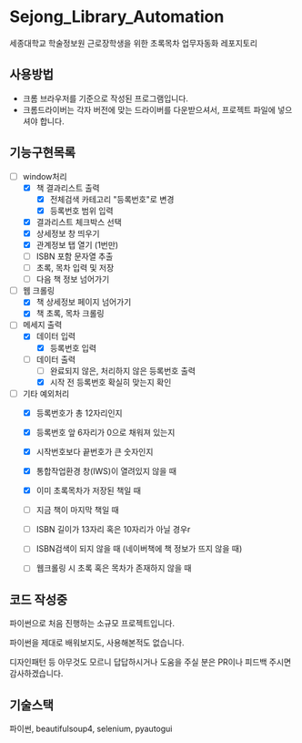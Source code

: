 # Sejong_Library_Automation
세종대학교 학술정보원 근로장학생을 위한 초록목차 업무자동화 레포지토리

## 사용방법
- 크롬 브라우저를 기준으로 작성된 프로그램입니다.
- 크롬드라이버는 각자 버전에 맞는 드라이버를 다운받으셔서, 프로젝트 파일에 넣으셔야 합니다.

## 기능구현목록
- [ ] window처리
  - [x] 책 결과리스트 출력
    - [x] 전체검색 카테고리 "등록번호"로 변경
    - [x] 등록번호 범위 입력
  - [x] 결과리스트 체크박스 선택
  - [x] 상세정보 창 띄우기
  - [x] 관계정보 탭 열기 (1번만)
  - [ ] ISBN 포함 문자열 추출
  - [ ] 초록, 목차 입력 및 저장
  - [ ] 다음 책 정보 넘어가기
- [ ] 웹 크롤링
  - [x] 책 상세정보 페이지 넘어가기
  - [x] 책 초록, 목차 크롤링
- [ ] 메세지 출력
  - [x] 데이터 입력
    - [x] 등록번호 입력
  - [ ] 데이터 출력
    - [ ] 완료되지 않은, 처리하지 않은 등록번호 출력
    - [x] 시작 전 등록번호 확실히 맞는지 확인
- [ ] 기타 예외처리
  - [x] 등록번호가 총 12자리인지
  - [x] 등록번호 앞 6자리가 0으로 채워져 있는지
  - [x] 시작번호보다 끝번호가 큰 숫자인지
  - [x] 통합작업환경 창(IWS)이 열려있지 않을 때
  - [x] 이미 초록목차가 저장된 책일 때
  - [ ] 지금 책이 마지막 책일 때
  - [ ] ISBN 길이가 13자리 혹은 10자리가 아닐 경우r
  - [ ] ISBN검색이 되지 않을 때 (네이버책에 책 정보가 뜨지 않을 때)
  - [ ] 웹크롤링 시 초록 혹은 목차가 존재하지 않을 때



## 코드 작성중
파이썬으로 처음 진행하는 소규모 프로젝트입니다.

파이썬을 제대로 배워보지도, 사용해본적도 없습니다.

디자인패턴 등 아무것도 모르니 답답하시거나 도움을 주실 분은 PR이나 피드백 주시면 감사하겠습니다.

## 기술스택
파이썬, beautifulsoup4, selenium, pyautogui